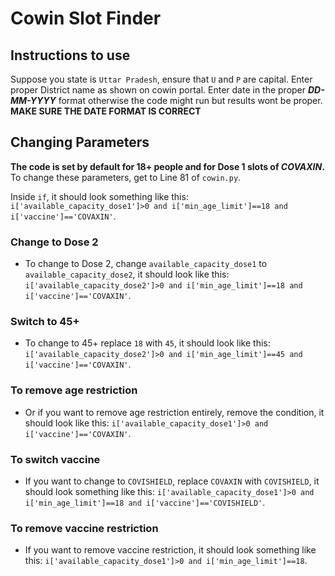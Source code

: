 # Cowin Slot Finder

## Instructions to use

Suppose you state is `Uttar Pradesh`, ensure that `U` and `P` are capital.
Enter proper District name as shown on cowin portal.
Enter date in the proper **_DD-MM-YYYY_** format otherwise the code might run but results wont be proper.
**MAKE SURE THE DATE FORMAT IS CORRECT**


## Changing Parameters
**The code is set by default for 18+ people and for Dose 1 slots of *COVAXIN*.**
To change these parameters, get to Line 81 of `cowin.py`.

Inside `if`, it should look something like this:
`i['available_capacity_dose1']>0 and i['min_age_limit']==18 and i['vaccine']=='COVAXIN'`.

### Change to Dose 2
* To change to Dose 2, change `available_capacity_dose1` to `available_capacity_dose2`, it should look like this:
`i['available_capacity_dose2']>0 and i['min_age_limit']==18 and i['vaccine']=='COVAXIN'`.

### Switch to 45+
* To change to 45+ replace `18` with `45`, it should look like this:
`i['available_capacity_dose2']>0 and i['min_age_limit']==45 and i['vaccine']=='COVAXIN'`.

### To remove age restriction
* Or if you want to remove age restriction entirely, remove the condition, it should look like this:
`i['available_capacity_dose1']>0 and i['vaccine']=='COVAXIN'`.

### To switch vaccine
* If you want to change to `COVISHIELD`, replace `COVAXIN` with `COVISHIELD`, it should look something like this:
`i['available_capacity_dose1']>0 and i['min_age_limit']==18 and i['vaccine']=='COVISHIELD'`.
### To remove vaccine restriction
* If you want to remove vaccine restriction, it should look something like this: 
`i['available_capacity_dose1']>0 and i['min_age_limit']==18`.


